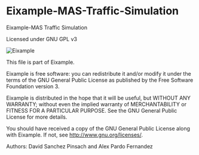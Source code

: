 Eixample-MAS-Traffic-Simulation
===============================

Eixample-MAS Traffic Simulation

Licensed under GNU GPL v3

![Eixample](https://github.com/alex-pardo/Eixample-MAS-Traffic-Simulation/blob/gh-pages/images/eixample.tiff)

This file is part of Eixample.

Eixample is free software: you can redistribute it and/or modify
it under the terms of the GNU General Public License as published by
the Free Software Foundation version 3.

Eixample is distributed in the hope that it will be useful,
but WITHOUT ANY WARRANTY; without even the implied warranty of
MERCHANTABILITY or FITNESS FOR A PARTICULAR PURPOSE.  See the
GNU General Public License for more details.

You should have received a copy of the GNU General Public License
along with Eixample.  If not, see <http://www.gnu.org/licenses/>.

Authors: David Sanchez Pinsach and Alex Pardo Fernandez
